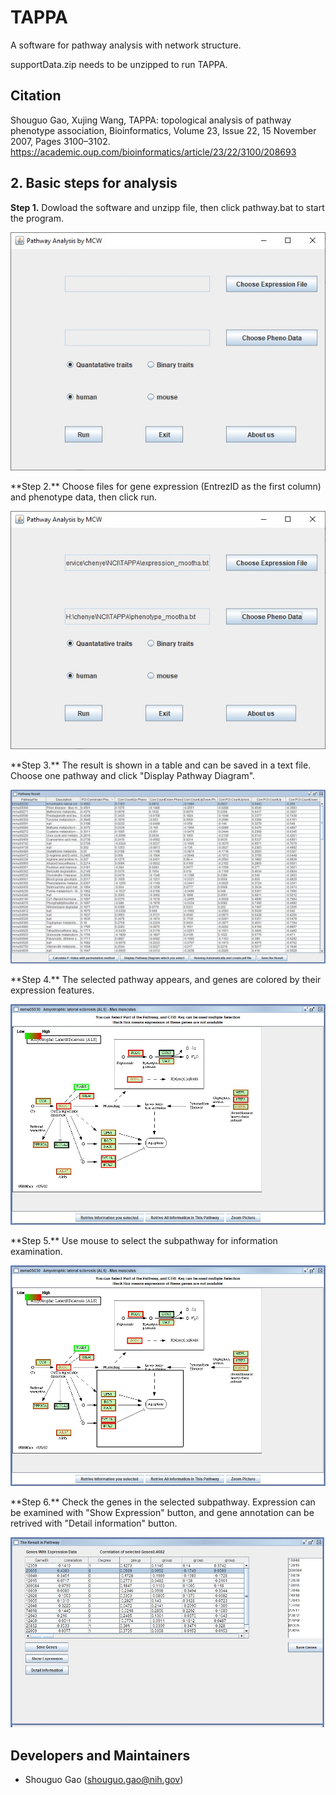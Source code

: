 # TAPPA
A software for pathway analysis with network structure.


supportData.zip needs to be unzipped to run TAPPA.

## Citation
Shouguo Gao, Xujing Wang, TAPPA: topological analysis of pathway phenotype association, Bioinformatics, Volume 23, Issue 22, 15 November 2007, Pages 3100–3102.
https://academic.oup.com/bioinformatics/article/23/22/3100/208693

## 2. Basic steps for analysis

**Step 1.** Dowload the software and unzipp file, then click pathway.bat to start the program.
<p align="center">
  <img src='https://raw.githubusercontent.com/shouguog/TAPPA/master/figures/F11.jpg'>
</p>
**Step 2.** Choose files for gene expression (EntrezID as the first column) and phenotype data, then click run.
<p align="center">
  <img src='https://raw.githubusercontent.com/shouguog/TAPPA/master/figures/F2.jpg'>
</p>
**Step 3.** The result is shown in a table and can be saved in a text file. Choose one pathway and click "Display Pathway Diagram".
<p align="center">
  <img src='https://raw.githubusercontent.com/shouguog/TAPPA/master/figures/F3.jpg'>
</p>
**Step 4.** The selected pathway appears, and genes are colored by their expression features.
<p align="center">
  <img src='https://raw.githubusercontent.com/shouguog/TAPPA/master/figures/F4.jpg'>
</p>
**Step 5.** Use mouse to select the subpathway for information examination.
<p align="center">
  <img src='https://raw.githubusercontent.com/shouguog/TAPPA/master/figures/F5.jpg'>
</p>
**Step 6.** Check the genes in the selected subpathway. Expression can be examined with "Show Expression" button, and gene annotation can be retrived with "Detail information" button.
<p align="center">
  <img src='https://raw.githubusercontent.com/shouguog/TAPPA/master/figures/F6.jpg'>
</p>

## Developers and Maintainers
* Shouguo Gao (shouguo.gao@nih.gov)
